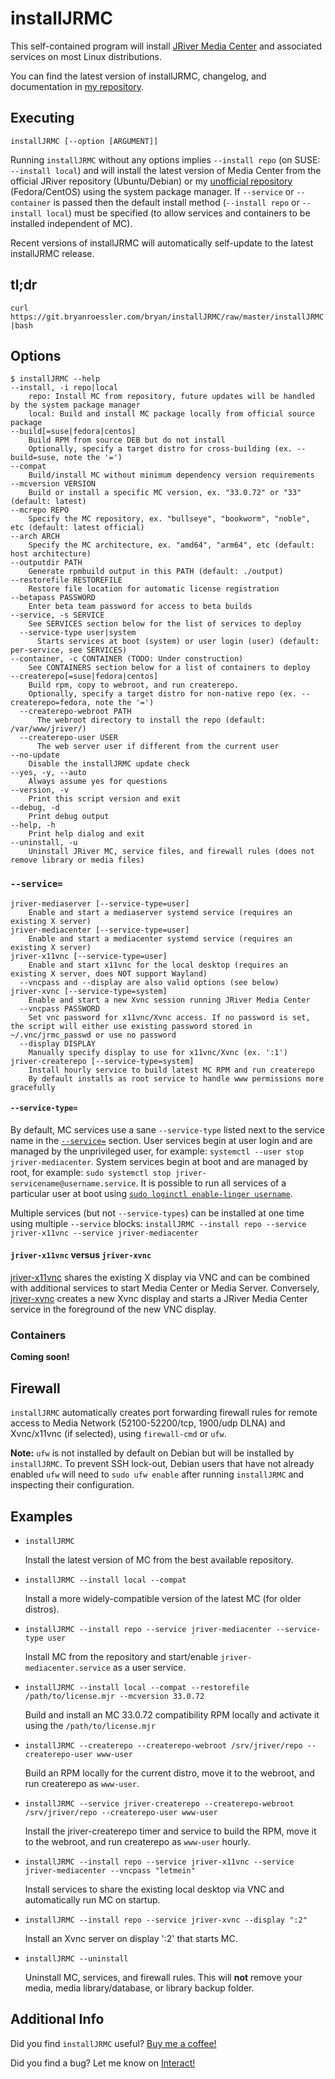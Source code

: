 # installJRMC

This self-contained program will install [JRiver Media Center](https://www.jriver.com/) and associated services on most Linux distributions.

You can find the latest version of installJRMC, changelog, and documentation in [my repository](https://git.bryanroessler.com/bryan/installJRMC).

## Executing

`installJRMC [--option [ARGUMENT]]`

Running `installJRMC` without any options implies `--install repo` (on SUSE: `--install local`) and will install the latest version of Media Center from the official JRiver repository (Ubuntu/Debian) or my [unofficial repository](https://repos.bryanroessler.com/jriver/) (Fedora/CentOS) using the system package manager. If `--service` or `--container` is passed then the default install method (`--install repo` or `--install local`) must be specified (to allow services and containers to be installed independent of MC).

Recent versions of installJRMC will automatically self-update to the latest installJRMC release.

## tl;dr

`curl https://git.bryanroessler.com/bryan/installJRMC/raw/master/installJRMC|bash`

## Options

```text
$ installJRMC --help
--install, -i repo|local
    repo: Install MC from repository, future updates will be handled by the system package manager
    local: Build and install MC package locally from official source package
--build[=suse|fedora|centos]
    Build RPM from source DEB but do not install
    Optionally, specify a target distro for cross-building (ex. --build=suse, note the '=')
--compat
    Build/install MC without minimum dependency version requirements
--mcversion VERSION
    Build or install a specific MC version, ex. "33.0.72" or "33" (default: latest)
--mcrepo REPO
    Specify the MC repository, ex. "bullseye", "bookworm", "noble", etc (default: latest official)
--arch ARCH
    Specify the MC architecture, ex. "amd64", "arm64", etc (default: host architecture)
--outputdir PATH
    Generate rpmbuild output in this PATH (default: ./output)
--restorefile RESTOREFILE
    Restore file location for automatic license registration
--betapass PASSWORD
    Enter beta team password for access to beta builds
--service, -s SERVICE
    See SERVICES section below for the list of services to deploy
  --service-type user|system
      Starts services at boot (system) or user login (user) (default: per-service, see SERVICES)
--container, -c CONTAINER (TODO: Under construction)
    See CONTAINERS section below for a list of containers to deploy
--createrepo[=suse|fedora|centos]
    Build rpm, copy to webroot, and run createrepo.
    Optionally, specify a target distro for non-native repo (ex. --createrepo=fedora, note the '=')
  --createrepo-webroot PATH
      The webroot directory to install the repo (default: /var/www/jriver/)
  --createrepo-user USER
      The web server user if different from the current user
--no-update
    Disable the installJRMC update check
--yes, -y, --auto
    Always assume yes for questions
--version, -v
    Print this script version and exit
--debug, -d
    Print debug output
--help, -h
    Print help dialog and exit
--uninstall, -u
    Uninstall JRiver MC, service files, and firewall rules (does not remove library or media files)
```

### `--service=`

```text
jriver-mediaserver [--service-type=user]
    Enable and start a mediaserver systemd service (requires an existing X server)
jriver-mediacenter [--service-type=user]
    Enable and start a mediacenter systemd service (requires an existing X server)
jriver-x11vnc [--service-type=user]
    Enable and start x11vnc for the local desktop (requires an existing X server, does NOT support Wayland)
  --vncpass and --display are also valid options (see below)
jriver-xvnc [--service-type=system]
    Enable and start a new Xvnc session running JRiver Media Center
  --vncpass PASSWORD
    Set vnc password for x11vnc/Xvnc access. If no password is set, the script will either use existing password stored in ~/.vnc/jrmc_passwd or use no password
  --display DISPLAY
    Manually specify display to use for x11vnc/Xvnc (ex. ':1')
jriver-createrepo [--service-type=system]
    Install hourly service to build latest MC RPM and run createrepo
    By default installs as root service to handle www permissions more gracefully
```

#### `--service-type=`

By default, MC services use a sane `--service-type` listed next to the service name in the [`--service=`](#--service) section. User services begin at user login and are managed by the unprivileged user, for example: `systemctl --user stop jriver-mediacenter`. System services begin at boot and are managed by root, for example: `sudo systemctl stop jriver-servicename@username.service`. It is possible to run all services of a particular user at boot using [`sudo loginctl enable-linger username`](https://www.freedesktop.org/software/systemd/man/loginctl.html).

Multiple services (but not `--service-types`) can be installed at one time using multiple `--service` blocks: `installJRMC --install repo --service jriver-x11vnc --service jriver-mediacenter`

#### `jriver-x11vnc` versus `jriver-xvnc`

[jriver-x11vnc](http://www.karlrunge.com/x11vnc/) shares the existing X display via VNC and can be combined with additional services to start Media Center or Media Server. Conversely, [jriver-xvnc](https://tigervnc.org/doc/Xvnc.html) creates a new Xvnc display and starts a JRiver Media Center service in the foreground of the new VNC display.

### Containers

**Coming soon!**

## Firewall

`installJRMC` automatically creates port forwarding firewall rules for remote access to Media Network (52100-52200/tcp, 1900/udp DLNA) and Xvnc/x11vnc (if selected), using `firewall-cmd` or `ufw`.

**Note:** `ufw` is not installed by default on Debian but will be installed by `installJRMC`. To prevent SSH lock-out, Debian users that have not already enabled `ufw` will need to `sudo ufw enable` after running `installJRMC` and inspecting their configuration.

## Examples

* `installJRMC`

    Install the latest version of MC from the best available repository.

* `installJRMC --install local --compat`

    Install a more widely-compatible version of the latest MC (for older distros).

* `installJRMC --install repo --service jriver-mediacenter --service-type user`

    Install MC from the repository and start/enable `jriver-mediacenter.service` as a user service.

* `installJRMC --install local --compat --restorefile /path/to/license.mjr --mcversion 33.0.72`

    Build and install an MC 33.0.72 compatibility RPM locally and activate it using the `/path/to/license.mjr`

* `installJRMC --createrepo --createrepo-webroot /srv/jriver/repo --createrepo-user www-user`

     Build an RPM locally for the current distro, move it to the webroot, and run createrepo as `www-user`.

* `installJRMC --service jriver-createrepo --createrepo-webroot /srv/jriver/repo --createrepo-user www-user`

    Install the jriver-createrepo timer and service to build the RPM, move it to the webroot, and run createrepo as `www-user` hourly.

* `installJRMC --install repo --service jriver-x11vnc --service jriver-mediacenter --vncpass "letmein"`

    Install services to share the existing local desktop via VNC and automatically run MC on startup.

* `installJRMC --install repo --service jriver-xvnc --display ":2"`

    Install an Xvnc server on display ':2' that starts MC.

* `installJRMC --uninstall`

    Uninstall MC, services, and firewall rules. This will **not** remove your media, media library/database, or library backup folder.

## Additional Info

Did you find `installJRMC` useful? [Buy me a coffee!](https://paypal.me/bryanroessler)

Did you find a bug? Let me know on [Interact!](https://yabb.jriver.com/interact/index.php/topic,134152.0.html)

